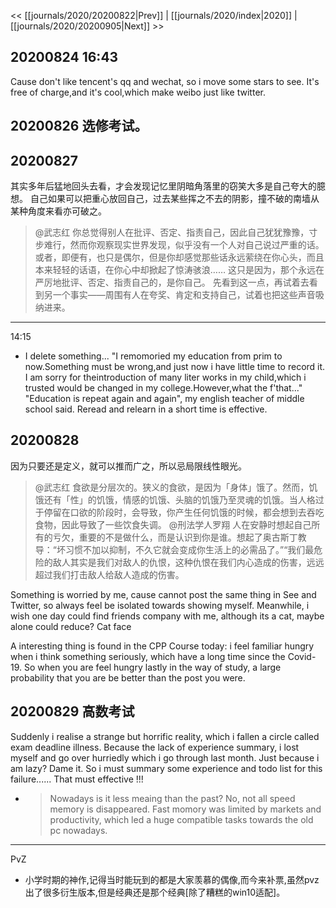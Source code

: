 << [[journals/2020/20200822|Prev]] | [[journals/2020/index|2020]] | [[journals/2020/20200905|Next]] >>

## 20200824 16:43

Cause don't like tencent's qq and wechat, so i move some stars to see. It's free of charge,and it's cool,which make weibo just like twitter.

## 20200826 选修考试。

## 20200827

其实多年后猛地回头去看，才会发现记忆里阴暗角落里的窃笑大多是自己夸大的臆想。 自己如果可以把重心放回自己，过去某些挥之不去的阴影，撞不破的南墙从某种角度来看亦可破之。

> @武志红
你总觉得别人在批评、否定、指责自己，因此自己犹犹豫豫，寸步难行，然而你观察现实世界发现，似乎没有一个人对自己说过严重的话。或者，即便有，也只是偶尔，但是你却感觉那些话永远萦绕在你心头，而且本来轻轻的话语，在你心中却掀起了惊涛骇浪……
这只是因为，那个永远在严厉地批评、否定、指责自己的，是你自己。
先看到这一点，再试着去看到另一个事实——周围有人在夸奖、肯定和支持自己，试着也把这些声音吸纳进来。

---

14:15
  - I delete something...
    "I remomoried my education from prim to now.Something must be wrong,and just now i have little time to record it.
    I am sorry for theintroduction of many liter works in my child,which i trusted would be changed in my college.However,what the f'that..."
    "Education is repeat again and again", my english teacher of middle school said. Reread and relearn in a short time is effective.

## 20200828

因为只要还是定义，就可以推而广之，所以忌局限线性眼光。
> @武志红
食欲是分层次的。狭义的食欲，是因为「身体」饿了。然而，饥饿还有「性」的饥饿，情感的饥饿、头脑的饥饿乃至灵魂的饥饿。当人格过于停留在口欲的阶段时，会导致，你产生任何饥饿的时候，都会想到去吞吃食物，因此导致了一些饮食失调。
> @刑法学人罗翔
人在安静时想起自己所有的亏欠，重要的不是做什么，而是认识到你是谁。想起了奥古斯丁教导：“坏习惯不加以抑制，不久它就会变成你生活上的必需品了。”“我们最危险的敌人其实是我们对敌人的仇恨，这种仇恨在我们内心造成的伤害，远远超过我们打击敌人给敌人造成的伤害。

Something is worried by me, cause cannot post the same thing in See and Twitter, so always feel be isolated towards showing myself. Meanwhile, i wish one day could find friends company with me, although its a cat, maybe alone could reduce? Cat face

A interesting thing is found in the CPP Course today:  i feel familiar hungry when i think something seriously, which have a long time since the Covid-19. So when you are feel hungry lastly in the way of study, a large probability that you are be better than the post you were.

## 20200829 高数考试

Suddenly i realise a strange but horrific reality, which i fallen a circle called exam deadline illness. Because the lack of experience summary, i lost myself and go over hurriedly which i go through last month. Just because i am lazy? Dame it. So i must summary some experience and todo list for this failure...... That must effective !!!
  - > Nowadays is it less meaing than the past?
    No, not all speed memory is disappeared. Fast momory was limited by markets and productivity, which led a huge compatible tasks towards the old pc nowadays.

---

PvZ
  - 小学时期的神作,记得当时能玩到的都是大家羡慕的偶像,而今来补票,虽然pvz出了很多衍生版本,但是经典还是那个经典[除了糟糕的win10适配]。